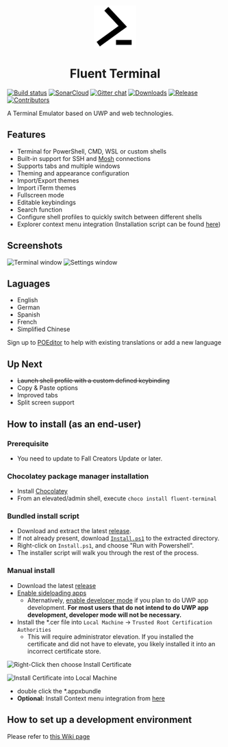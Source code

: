 <p align="center">
  <img alt="fluentterminal logo" src="./FluentTerminal.Package/Images/AppIcons/Square44x44Logo.altform-unplated_targetsize-256_altform-lightunplated.png" width="100px" />
  <h1 align="center">Fluent Terminal</h1>
</p>

[![Build status](https://fs-apps.visualstudio.com/FluentTerminal/_apis/build/status/FluentTerminal-Universal%20Windows%20Platform-CI)](https://fs-apps.visualstudio.com/FluentTerminal/_build/latest?definitionId=3)
[![SonarCloud](https://sonarcloud.io/api/project_badges/measure?project=FluentTerminal&metric=alert_status)](https://sonarcloud.io/dashboard?id=FluentTerminal)
[![Gitter chat](https://badges.gitter.im/Join%20Chat.svg)](https://gitter.im/FluentTerminal)
[![Downloads](https://img.shields.io/github/downloads/felixse/FluentTerminal/total.svg?label=Downloads)](https://github.com/felixse/FluentTerminal/releases/)
[![Release](https://img.shields.io/github/release/felixse/FluentTerminal.svg?label=Release)](https://github.com/felixse/FluentTerminal/releases)
[![Contributors](https://img.shields.io/github/contributors/felixse/FluentTerminal?label=Contributors)](https://github.com/felixse/FluentTerminal/graphs/contributors)

A Terminal Emulator based on UWP and web technologies.

## Features

- Terminal for PowerShell, CMD, WSL or custom shells
- Built-in support for SSH and [Mosh](https://mosh.org/) connections
- Supports tabs and multiple windows
- Theming and appearance configuration
- Import/Export themes
- Import iTerm themes
- Fullscreen mode
- Editable keybindings
- Search function
- Configure shell profiles to quickly switch between different shells
- Explorer context menu integration (Installation script can be found [here](https://github.com/felixse/FluentTerminal/tree/master/Explorer%20Context%20Menu%20Integration))

## Screenshots

![Terminal window](Screenshots/terminal.jpg)
![Settings window](Screenshots/settings.jpg)

## Laguages
- English
- German
- Spanish
- French
- Simplified Chinese

Sign up to [POEditor](https://poeditor.com/join/project/TfKNIt826z) to help with existing translations or add a new language



## Up Next

- ~~Launch shell profile with a custom defined keybinding~~
- Copy & Paste options
- Improved tabs
- Split screen support

## How to install (as an end-user)

### Prerequisite
- You need to update to Fall Creators Update or later.

### Chocolatey package manager installation

- Install [Chocolatey](https://chocolatey.org/)
- From an elevated/admin shell, execute `choco install fluent-terminal`

### Bundled install script

- Download and extract the latest [release](https://github.com/felixse/FluentTerminal/releases).
- If not already present, download [`Install.ps1`](Install.ps1) to the extracted directory.
- Right-click on `Install.ps1`, and choose "Run with Powershell".
- The installer script will walk you through the rest of the process.

### Manual install

- Download the latest [release](https://github.com/felixse/FluentTerminal/releases)
- [Enable sideloading apps](https://www.windowscentral.com/how-enable-windows-10-sideload-apps-outside-store)
  - Alternatively, [enable developer mode](https://docs.microsoft.com/en-US/windows/uwp/get-started/enable-your-device-for-development) if you plan to do UWP app development. **For most users that do not intend to do UWP app development, developer mode will not be necessary.**
- Install the *.cer file into `Local Machine` -> `Trusted Root Certification Authorities`
  - This will require administrator elevation. If you installed the certificate and did not have to elevate, you likely installed it into an incorrect certificate store.

![Right-Click then choose Install Certificate](Screenshots/right-click_install-certificate.png)

![Install Certificate into Local Machine](Screenshots/install-certificate_local-machine.png)

- double click the *.appxbundle
- **Optional:** Install Context menu integration from [here](https://github.com/felixse/FluentTerminal/tree/master/Explorer%20Context%20Menu%20Integration)

## How to set up a development environment
Please refer to [this Wiki page](https://github.com/felixse/FluentTerminal/wiki/How-to-set-up-a-development-environment)
